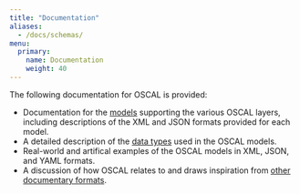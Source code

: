 ```yaml
---
title: "Documentation"
aliases:
  - /docs/schemas/
menu:
  primary:
    name: Documentation
    weight: 40
---
```


The following documentation for OSCAL is provided:

- Documentation for the [models](schema/) supporting the various OSCAL layers, including descriptions of the XML and JSON formats provided for each model.
- A detailed description of the [data types](schema/datatypes/) used in the OSCAL models.
- Real-world and artifical examples of the OSCAL models in XML, JSON, and YAML formats.
- A discussion of how OSCAL relates to and draws inspiration from [other documentary formats](relations-to-other/).
